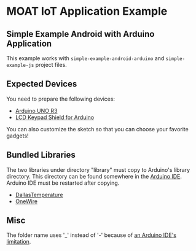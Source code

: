 MOAT IoT Application Example
========
Simple Example Android with Arduino Application
--------

This example works with `simple-example-android-arduino` and `simple-example-js` project files.

## Expected Devices

You need to prepare the following devices:

- [Arduino UNO R3](http://arduino.cc/en/Main/Buy)
- [LCD Keypad Shield for Arduino](http://www.dfrobot.com/index.php?route=product/product&product_id=51#.UWZd56uSASg)

You can also customize the sketch so that you can choose your favorite gadgets!

## Bundled Libraries

The two libraries under directory "library" must copy to Arduino's library directory. This directory can be found somewhere in the [Arduino IDE](http://arduino.cc/en/main/software). Arduino IDE must be restarted after copying.

- [DallasTemperature](https://github.com/milesburton/Arduino-Temperature-Control-Library)
- [OneWire](https://github.com/ntruchsess/arduino-OneWire)

## Misc

The folder name uses '_' instead of '-' because of [an Arduino IDE's limitation](http://arduino.cc/forum/index.php/topic,23015.0.html).
